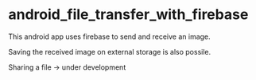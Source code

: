 # android_file_transfer_with_firebase

This android app uses firebase to send and receive an image.

Saving the received image on external storage is also possile.

Sharing a file -> under development

